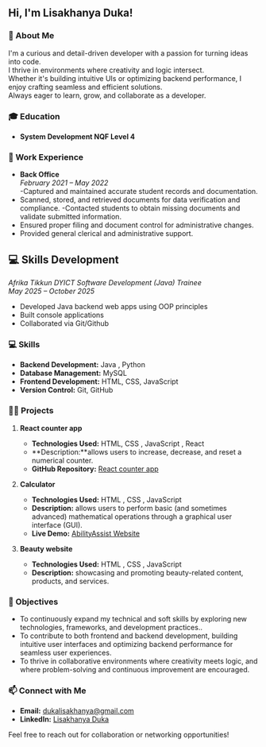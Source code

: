 
## Hi, I'm Lisakhanya Duka!

### 📝 About Me
I'm a curious and detail-driven developer with a passion for turning ideas into code.  
 I thrive in environments where creativity and logic intersect.  
Whether it's building intuitive UIs or optimizing backend performance, I enjoy crafting seamless and efficient solutions.  
Always eager to learn, grow, and collaborate as a developer.
### 🎓 Education
- **System Development NQF Level 4**  
  

### 💼 Work Experience
- **Back Office**  
  *February 2021 – May 2022*  
  -Captured and maintained accurate student records and documentation.
- Scanned, stored, and retrieved documents for data verification and
compliance.
-Contacted students to obtain missing documents and validate submitted
information.
- Ensured proper filing and document control for administrative changes.
- Provided general clerical and administrative support. 
  
  


## 💻 Skills Development  
  *Afrika Tikkun DYICT Software Development (Java) Trainee*  
  *May 2025 – October 2025*  
  - Developed Java backend web apps using OOP principles
  - Built console applications
  - Collaborated via Git/Github


### 💻 Skills 
- **Backend Development:** Java , Python 
- **Database Management:**  MySQL  
- **Frontend Development:** HTML, CSS, JavaScript
- **Version Control:** Git, GitHub

### 👨‍💻 Projects
1. **React counter app**  
   - **Technologies Used:** HTML, CSS , JavaScript , React 
   - **Description:**allows users to increase, decrease, and reset a numerical counter. 
   - **GitHub Repository:** [React counter app](https://github.com/09Jeanette/LifestyleDeliciousWebApp.git)  

2. **Calculator**  
   - **Technologies Used:** HTML , CSS , JavaScript 
   - **Description:**  allows users to perform basic (and sometimes advanced) mathematical operations through a graphical user interface (GUI). 
   - **Live Demo:** [AbilityAssist Website](https://ability-assist-347e4e772fc7.herokuapp.com/AbilityAssistWebApp/)

3. **Beauty website**  
   - **Technologies Used:** HTML , CSS , JavaScript  
   - **Description:** showcasing and promoting beauty-related content, products, and services. 
   
### 🌟 Objectives
- To continuously expand my technical and soft skills by exploring new technologies, frameworks, and development practices..  
- To contribute to both frontend and backend development, building intuitive user interfaces and optimizing backend performance for seamless user experiences. 
- To thrive in collaborative environments where creativity meets logic, and where problem-solving and continuous improvement are encouraged.
  

### 📫 Connect with Me
- **Email:** [dukalisakhanya@gmail.com](dukalisakhanya@gmail.com)  
- **LinkedIn:** [Lisakhanya Duka](https://www.linkedin.com/in/mandy-matsane-8168a226a/)

Feel free to reach out for collaboration or networking opportunities!
